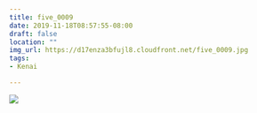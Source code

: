 ```yaml
---
title: five_0009
date: 2019-11-18T08:57:55-08:00
draft: false
location: ""
img_url: https://d17enza3bfujl8.cloudfront.net/five_0009.jpg
tags:
- Kenai

---
```


![](https://d17enza3bfujl8.cloudfront.net/five_0009.jpg)

